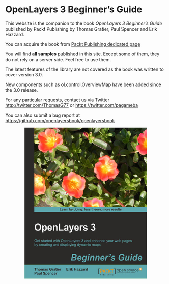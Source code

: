 # OpenLayers 3 Beginner’s Guide

This website is the companion to the book *OpenLayers 3 Beginner’s Guide* published by Packt Publishing by Thomas Gratier, Paul Spencer and Erik Hazzard.

You can acquire the book from [Packt Publishing dedicated page](https://www.packtpub.com/web-development/openlayers-3-beginner%E2%80%99s-guide)

You will find **all samples** published in this site. Except some of them, they do not rely on a server side. Feel free to use them.

The latest features of the library are not covered as the book was written to cover version 3.0.

New components such as ol.control.OverviewMap have been added since the 3.0 release.

For any particular requests, contact us via Twitter <http://twitter.com/ThomasG77> or <https://twitter.com/pagameba>

You can also submit a bug report at <https://github.com/openlayersbook/openlayersbook>

<center><a href="https://www.packtpub.com/web-development/openlayers-3-beginner%E2%80%99s-guide"><img src="2360OS_mockupcover_bg_385w.jpg"></a></center>


